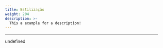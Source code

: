 ```yaml
---
title: Estilização
weight: 204
description: >-
  This a example for a description!
---
```


---

undefined
